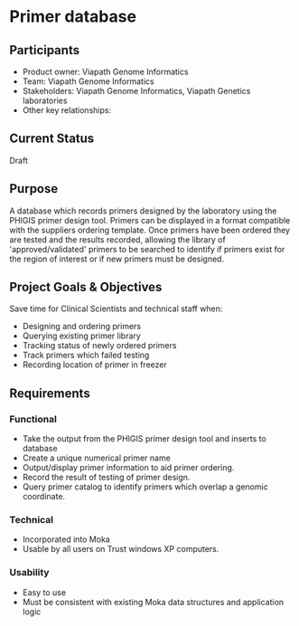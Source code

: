 
# Primer database
## Participants
- Product owner: Viapath Genome Informatics
- Team: Viapath Genome Informatics
- Stakeholders: Viapath Genome Informatics, Viapath Genetics laboratories
- Other key relationships: 

## Current Status
Draft 

## Purpose
A database which records primers designed by the laboratory using the PHIGIS primer design tool. 
Primers can be displayed in a format compatible with the suppliers ordering template.
Once primers have been ordered they are tested and the results recorded, allowing the library of 'approved/validated' primers to be searched to identify if primers exist for the region of interest or if new primers must be designed.

## Project Goals & Objectives
Save time for Clinical Scientists and technical staff when:
* Designing and ordering primers
* Querying existing primer library
* Tracking status of newly ordered primers
* Track primers which failed testing
* Recording location of primer in freezer

## Requirements
### Functional
* Take the output from the PHIGIS primer design tool and inserts to database
* Create a unique numerical primer name
* Output/display primer information to aid primer ordering.
* Record the result of testing of primer design.
* Query primer catalog to identify primers which overlap a genomic coordinate.

### Technical
* Incorporated into Moka
* Usable by all users on Trust windows XP computers.

### Usability
* Easy to use
* Must be consistent with existing Moka data structures and application logic
